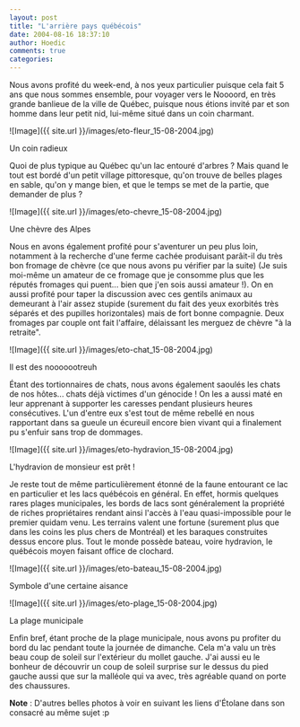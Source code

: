 ```yaml
---
layout: post
title: "L'arrière pays québécois"
date: 2004-08-16 18:37:10
author: Hoedic
comments: true
categories: 
---
```



Nous avons profité du week-end, à nos yeux particulier puisque cela fait 5 ans que nous sommes ensemble, pour voyager vers le Noooord, en très grande banlieue de la ville de Québec, puisque nous étions invité par  et son homme dans leur petit nid, lui-même situé dans un coin charmant.

![Image]({{ site.url }}/images/eto-fleur_15-08-2004.jpg)
<div class="photoattrib">Un coin radieux</div>



Quoi de plus typique au Québec qu'un lac entouré d'arbres ? Mais quand le tout est bordé d'un petit village pittoresque, qu'on trouve de belles plages en sable, qu'on y mange bien, et que le temps se met de la partie, que demander de plus ?

![Image]({{ site.url }}/images/eto-chevre_15-08-2004.jpg)
<div class="photoattrib">Une chèvre des Alpes</div>



Nous en avons également profité pour s'aventurer un peu plus loin, notamment à la recherche d'une ferme cachée produisant parâit-il du très bon fromage de chèvre (ce que nous avons pu vérifier par la suite) (Je suis moi-même un amateur de ce fromage que je consomme plus que les réputés fromages qui puent... bien que j'en sois aussi amateur !). On en aussi profité pour taper la discussion avec ces gentils animaux au demeurant à l'air assez stupide (surement du fait des yeux exorbités très séparés et des pupilles horizontales) mais de fort bonne compagnie. Deux fromages par couple ont fait l'affaire, délaissant les merguez de chèvre "à la retraite".

![Image]({{ site.url }}/images/eto-chat_15-08-2004.jpg)
<div class="photoattrib">Il est des nooooootreuh</div>



Étant des tortionnaires de chats, nous avons également saoulés les chats de nos hôtes... chats déjà victimes d'un génocide ! On les a aussi maté en leur apprenant à supporter les caresses pendant plusieurs heures consécutives. L'un d'entre eux s'est tout de même rebellé en nous rapportant dans sa gueule un écureuil encore bien vivant qui a finalement pu s'enfuir sans trop de dommages.

![Image]({{ site.url }}/images/eto-hydravion_15-08-2004.jpg)
<div class="photoattrib">L'hydravion de monsieur est prêt !</div>



Je reste tout de même particulièrement étonné de la faune entourant ce lac en particulier et les lacs québécois en général. En effet, hormis quelques rares plages municipales, les bords de lacs sont généralement la propriété de riches propriétaires rendant ainsi l'accès à l'eau quasi-impossible pour le premier quidam venu. Les terrains valent une fortune (surement plus que dans les coins les plus chers de Montréal) et les baraques construites dessus encore plus. Tout le monde possède bateau,  voire hydravion, le québécois moyen faisant office de clochard.

![Image]({{ site.url }}/images/eto-bateau_15-08-2004.jpg)
<div class="photoattrib">Symbole d'une certaine aisance</div>



![Image]({{ site.url }}/images/eto-plage_15-08-2004.jpg)
<div class="photoattrib">La plage municipale</div>



Enfin bref, étant proche de la plage municipale, nous avons pu profiter du bord du lac pendant toute la journée de dimanche. Cela m'a valu un très beau coup de soleil sur l'extérieur du mollet gauche. J'ai aussi eu le bonheur de découvrir un coup de soleil surprise sur le dessus du pied gauche aussi que sur la malléole qui va avec, très agréable quand on porte des chaussures.

**Note** : D'autres belles photos à voir en suivant les liens d'Étolane dans son  consacré au même sujet :p